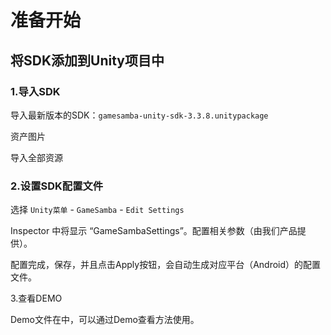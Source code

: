 # 准备开始

## 将SDK添加到Unity项目中

### 1.导入SDK

导入最新版本的SDK：`gamesamba-unity-sdk-3.3.8.unitypackage` 

资产图片



导入全部资源



### 2.设置SDK配置文件

选择 `Unity菜单` - `GameSamba` - `Edit Settings`

Inspector 中将显示 “GameSambaSettings”。配置相关参数（由我们产品提供）。



配置完成，保存，并且点击Apply按钮，会自动生成对应平台（Android）的配置文件。



3.查看DEMO

Demo文件在中，可以通过Demo查看方法使用。



